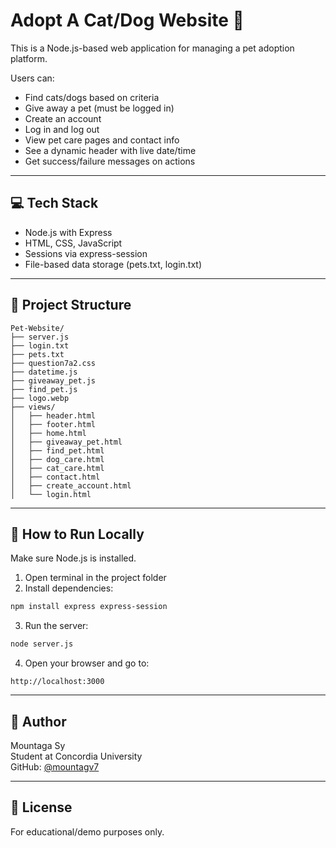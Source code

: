 # Adopt A Cat/Dog Website 🐾

This is a Node.js-based web application for managing a pet adoption platform.

Users can:
- Find cats/dogs based on criteria
- Give away a pet (must be logged in)
- Create an account
- Log in and log out
- View pet care pages and contact info
- See a dynamic header with live date/time
- Get success/failure messages on actions

---

## 💻 Tech Stack

- Node.js with Express
- HTML, CSS, JavaScript
- Sessions via express-session
- File-based data storage (pets.txt, login.txt)

---

## 📁 Project Structure

```
Pet-Website/
├── server.js
├── login.txt
├── pets.txt
├── question7a2.css
├── datetime.js
├── giveaway_pet.js
├── find_pet.js
├── logo.webp
├── views/
│   ├── header.html
│   ├── footer.html
│   ├── home.html
│   ├── giveaway_pet.html
│   ├── find_pet.html
│   ├── dog_care.html
│   ├── cat_care.html
│   ├── contact.html
│   ├── create_account.html
│   └── login.html
```

---

## 🚀 How to Run Locally

Make sure Node.js is installed.

1. Open terminal in the project folder
2. Install dependencies:

```bash
npm install express express-session
```

3. Run the server:

```bash
node server.js
```

4. Open your browser and go to:

```
http://localhost:3000
```

---

## 👤 Author

Mountaga Sy  
Student at Concordia University  
GitHub: [@mountagv7](https://github.com/mountagv7)

---

## 📜 License

For educational/demo purposes only.

